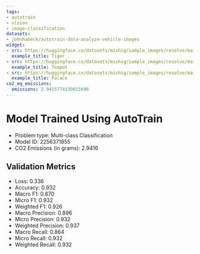 ```yaml
---
tags:
- autotrain
- vision
- image-classification
datasets:
- johnhabeck/autotrain-data-analyze-vehicle-images
widget:
- src: https://huggingface.co/datasets/mishig/sample_images/resolve/main/tiger.jpg
  example_title: Tiger
- src: https://huggingface.co/datasets/mishig/sample_images/resolve/main/teapot.jpg
  example_title: Teapot
- src: https://huggingface.co/datasets/mishig/sample_images/resolve/main/palace.jpg
  example_title: Palace
co2_eq_emissions:
  emissions: 2.9415774139015696
---
```


# Model Trained Using AutoTrain

- Problem type: Multi-class Classification
- Model ID: 2256371855
- CO2 Emissions (in grams): 2.9416

## Validation Metrics

- Loss: 0.336
- Accuracy: 0.932
- Macro F1: 0.870
- Micro F1: 0.932
- Weighted F1: 0.926
- Macro Precision: 0.896
- Micro Precision: 0.932
- Weighted Precision: 0.937
- Macro Recall: 0.864
- Micro Recall: 0.932
- Weighted Recall: 0.932